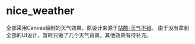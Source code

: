 # nice_weather

全部采用Canvas绘制的天气效果，原设计来源于[站酷-天气不错](https://www.zcool.com.cn/work/ZMjMzMDE5MDQ=.html)。
由于没有拿到全部的UI设计，暂时只做了几个天气背景。其他效果有待补充。


 